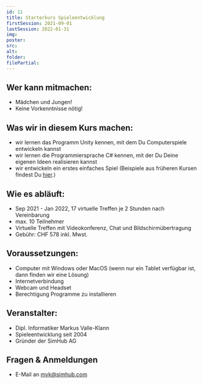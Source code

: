 ```yaml
---
id: 11
title: Starterkurs Spieleentwicklung
firstSession: 2021-09-01
lastSession: 2022-01-31
img:
poster: 
src: 
alt:
folder:
filePartial:
---
```

## Wer kann mitmachen:

* Mädchen und Jungen!
* Keine Vorkenntnisse nötig!

## Was wir in diesem Kurs machen:

* wir lernen das Programm Unity kennen, mit dem Du Computerspiele entwickeln kannst
* wir lernen die Programmiersprache C# kennen, mit der Du Deine eigenen Ideen realisieren kannst
* wir entwickeln ein erstes einfaches Spiel (Beispiele aus früheren Kursen findest Du [hier](/courses).)

## Wie es abläuft:

* Sep 2021 - Jan 2022, 17 virtuelle Treffen je 2 Stunden nach Vereinbarung
* max. 10 Teilnehmer
* Virtuelle Treffen mit Videokonferenz, Chat und Bildschirmübertragung
* Gebühr: CHF 578 inkl. Mwst.

## Voraussetzungen:

* Computer mit Windows oder MacOS (wenn nur ein Tablet verfügbar ist, dann finden wir eine Lösung)
* Internetverbindung
* Webcam und Headset
* Berechtigung Programme zu installieren

## Veranstalter:

* Dipl. Informatiker Markus Valle-Klann
* Spieleentwicklung seit 2004
* Gründer der SimHub AG

## Fragen & Anmeldungen

* E-Mail an mvk@simhub.com
